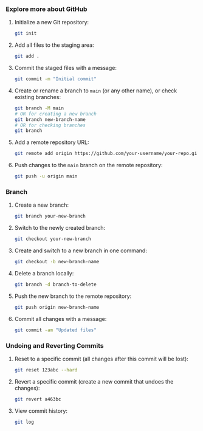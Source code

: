 ### Explore more about GitHub

1. Initialize a new Git repository:
    ```sh
    git init
    ```

2. Add all files to the staging area:
    ```sh
    git add .
    ```

3. Commit the staged files with a message:
    ```sh
    git commit -m "Initial commit"
    ```

4. Create or rename a branch to `main` (or any other name), or check existing branches:
    ```sh
    git branch -M main
    # OR for creating a new branch
    git branch new-branch-name
    # OR for checking branches
    git branch
    ```

5. Add a remote repository URL:
    ```sh
    git remote add origin https://github.com/your-username/your-repo.git
    ```

6. Push changes to the `main` branch on the remote repository:
    ```sh
    git push -u origin main
    ```

### Branch

1. Create a new branch:
    ```sh
    git branch your-new-branch
    ```

2. Switch to the newly created branch:
    ```sh
    git checkout your-new-branch
    ```

3. Create and switch to a new branch in one command:
    ```sh
    git checkout -b new-branch-name
    ```

4. Delete a branch locally:
    ```sh
    git branch -d branch-to-delete
    ```

5. Push the new branch to the remote repository:
    ```sh
    git push origin new-branch-name
    ```

6. Commit all changes with a message:
    ```sh
    git commit -am "Updated files"
    ```

### Undoing and Reverting Commits

1. Reset to a specific commit (all changes after this commit will be lost):
    ```sh
    git reset 123abc --hard
    ```

2. Revert a specific commit (create a new commit that undoes the changes):
    ```sh
    git revert a463bc
    ```

3. View commit history:
    ```sh
    git log
    ```
